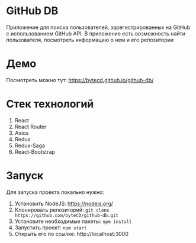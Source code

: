 # GitHub DB
Приложение для поиска пользователей, зарегистрированных на GitHub с использованием GitHub API. В приложение есть возможность найти пользователя, посмотреть информацию о нем и его репозитории
# Демо
Посмотреть можно тут: https://bytecd.github.io/github-db/
# Стек технологий
1. React
2. React Router
3. Axios
4. Redux
5. Redux-Saga
6. React-Bootstrap
# Запуск
Для запуска проекта локально нужно:
1. Установить NodeJS: https://nodejs.org/
2. Клонировать репозиторий: `git clone https://github.com/byteCD/github-db.git`
3. Установите необходимые пакеты: `npm install`
4. Запустить проект: `npm start`
5. Открыть его по ссылке: http://localhost:3000 
